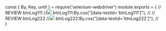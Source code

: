 const {
        By,
        Key,
        until
    } = require('selenium-webdriver')
module.exports = {
    // REVIEW btnLog111
    //![](imgs/btnLog111.png)
    btnLog111:By.css("[data-testid='btnLog111']"),
    //
    // REVIEW btnLog222
    //![](imgs/btnLog222.png)
    btnLog222:By.css("[data-testid='btnLog222']"),
    //
}